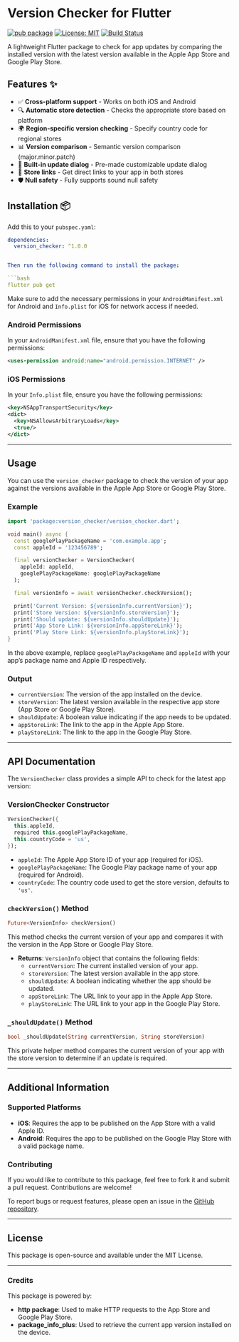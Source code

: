 # Version Checker for Flutter

[![pub package](https://img.shields.io/pub/v/version_checker.svg)](https://pub.dev/packages/version_checker)
[![License: MIT](https://img.shields.io/badge/license-MIT-purple.svg)](https://opensource.org/licenses/MIT)
[![Build Status](https://github.com/yourusername/version_checker/actions/workflows/flutter.yml/badge.svg)](https://github.com/yourusername/version_checker/actions)

A lightweight Flutter package to check for app updates by comparing the installed version with the latest version available in the Apple App Store and Google Play Store.

## Features ✨

- ✅ **Cross-platform support** - Works on both iOS and Android
- 🔍 **Automatic store detection** - Checks the appropriate store based on platform
- 🌍 **Region-specific version checking** - Specify country code for regional stores
- 📊 **Version comparison** - Semantic version comparison (major.minor.patch)
- 🚀 **Built-in update dialog** - Pre-made customizable update dialog
- 🔗 **Store links** - Get direct links to your app in both stores
- 🛡️ **Null safety** - Fully supports sound null safety

## Installation 📦

Add this to your `pubspec.yaml`:

```yaml
dependencies:
  version_checker: ^1.0.0


Then run the following command to install the package:

```bash
flutter pub get
```

Make sure to add the necessary permissions in your `AndroidManifest.xml` for Android and `Info.plist` for iOS for network access if needed.

### Android Permissions

In your `AndroidManifest.xml` file, ensure that you have the following permissions:

```xml
<uses-permission android:name="android.permission.INTERNET" />
```

### iOS Permissions

In your `Info.plist` file, ensure you have the following permissions:

```xml
<key>NSAppTransportSecurity</key>
<dict>
  <key>NSAllowsArbitraryLoads</key>
  <true/>
</dict>
```

---

## Usage

You can use the `version_checker` package to check the version of your app against the versions available in the Apple App Store or Google Play Store.

### Example

```dart
import 'package:version_checker/version_checker.dart';

void main() async {
  const googlePlayPackageName = 'com.example.app';
  const appleId = '123456789';

  final versionChecker = VersionChecker(
    appleId: appleId, 
    googlePlayPackageName: googlePlayPackageName
  );

  final versionInfo = await versionChecker.checkVersion();

  print('Current Version: ${versionInfo.currentVersion}');
  print('Store Version: ${versionInfo.storeVersion}');
  print('Should update: ${versionInfo.shouldUpdate}');
  print('App Store Link: ${versionInfo.appStoreLink}');
  print('Play Store Link: ${versionInfo.playStoreLink}');
}
```

In the above example, replace `googlePlayPackageName` and `appleId` with your app’s package name and Apple ID respectively.

### Output

- `currentVersion`: The version of the app installed on the device.
- `storeVersion`: The latest version available in the respective app store (App Store or Google Play Store).
- `shouldUpdate`: A boolean value indicating if the app needs to be updated.
- `appStoreLink`: The link to the app in the Apple App Store.
- `playStoreLink`: The link to the app in the Google Play Store.

---

## API Documentation

The `VersionChecker` class provides a simple API to check for the latest app version:

### VersionChecker Constructor

```dart
VersionChecker({
  this.appleId,
  required this.googlePlayPackageName,
  this.countryCode = 'us',
});
```

- `appleId`: The Apple App Store ID of your app (required for iOS).
- `googlePlayPackageName`: The Google Play package name of your app (required for Android).
- `countryCode`: The country code used to get the store version, defaults to `'us'`.

### `checkVersion()` Method

```dart
Future<VersionInfo> checkVersion()
```

This method checks the current version of your app and compares it with the version in the App Store or Google Play Store.

- **Returns**: `VersionInfo` object that contains the following fields:
    - `currentVersion`: The current installed version of your app.
    - `storeVersion`: The latest version available in the app store.
    - `shouldUpdate`: A boolean indicating whether the app should be updated.
    - `appStoreLink`: The URL link to your app in the Apple App Store.
    - `playStoreLink`: The URL link to your app in the Google Play Store.

### `_shouldUpdate()` Method

```dart
bool _shouldUpdate(String currentVersion, String storeVersion)
```

This private helper method compares the current version of your app with the store version to determine if an update is required.

---

## Additional Information

### Supported Platforms

- **iOS**: Requires the app to be published on the App Store with a valid Apple ID.
- **Android**: Requires the app to be published on the Google Play Store with a valid package name.

### Contributing

If you would like to contribute to this package, feel free to fork it and submit a pull request. Contributions are welcome!

To report bugs or request features, please open an issue in the [GitHub repository](https://github.com/your-username/version_checker).

---

## License

This package is open-source and available under the MIT License.

---

### Credits

This package is powered by:

- **http package**: Used to make HTTP requests to the App Store and Google Play Store.
- **package_info_plus**: Used to retrieve the current app version installed on the device.
